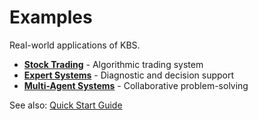 # Examples

Real-world applications of KBS.

- **[Stock Trading](stock-trading.md)** - Algorithmic trading system
- **[Expert Systems](expert-systems.md)** - Diagnostic and decision support
- **[Multi-Agent Systems](multi-agent.md)** - Collaborative problem-solving

See also: [Quick Start Guide](../quick-start.md)
